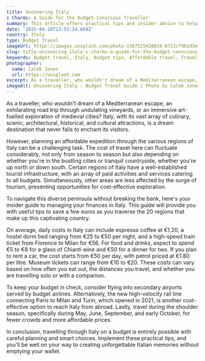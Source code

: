```yaml
---
title: Uncovering Italy
s Charms: A Guide for the Budget-Conscious Traveller'
summary: This article offers practical tips and insider advice to help budget-conscious travellers plan an affordable journey through the captivating regions of Italy.
date: '2025-04-10T13:53:24.669Z'
country: Italy
type: Budget Travel
imageUrl: https://images.unsplash.com/photo-1507525428034-b723cf961d3e
slug: title-uncovering-italy-s-charms-a-guide-for-the-budget-conscious-traveller
keywords: Budget travel, Italy, Budget tips, Affordable travel, Travel planning, Rome, Venice, Florence, Tuscany, Amalfi coast, Sicily, Destinations, Places to visit, Travel guide, Vacation spots
photographer:
  name: Caleb Jones
  url: https://unsplash.com
excerpt: As a traveller, who wouldn't dream of a Mediterranean escape, an exhilarating road trip through undulating vineyards, or an immersive art-fuelled... Explore ...
imageAlt: Uncovering Italy - Budget Travel Guide | Photo by Caleb Jones
---
```


As a traveller, who wouldn't dream of a Mediterranean escape, an exhilarating road trip through undulating vineyards, or an immersive art-fuelled exploration of medieval cities? Italy, with its vast array of culinary, scenic, architectural, historical, and cultural attractions, is a dream destination that never fails to enchant its visitors.

However, planning an affordable expedition through the various regions of Italy can be a challenging task. The cost of travel here can fluctuate considerably, not only from season to season but also depending on whether you're in the bustling cities or tranquil countryside, whether you're up north or down south. Certain regions of Italy have a well-established tourist infrastructure, with an array of paid activities and services catering to all budgets. Simultaneously, other areas are less affected by the surge of tourism, presenting opportunities for cost-effective exploration.

To navigate this diverse peninsula without breaking the bank, here's your insider guide to managing your finances in Italy. This guide will provide you with useful tips to save a few euros as you traverse the 20 regions that make up this captivating country.

On average, daily costs in Italy can include espresso coffee at €1.20, a hostel dorm bed ranging from €25 to €50 per night, and a high-speed train ticket from Florence to Milan for €56. For food and drinks, expect to spend €5 to €8 for a glass of Chianti wine and €50 for a dinner for two. If you plan to rent a car, the cost starts from €50 per day, with petrol priced at €1.80 per litre. Museum tickets can range from €10 to €20. These costs can vary based on how often you eat out, the distances you travel, and whether you are travelling solo or with a companion.

To keep your budget in check, consider flying into secondary airports served by budget airlines. Alternatively, the new high-velocity rail line connecting Paris to Milan and Turin, which opened in 2021, is another cost-effective option to reach Italy from abroad. Lastly, travel during the shoulder season, specifically during May, June, September, and early October, for fewer crowds and more affordable prices.

In conclusion, travelling through Italy on a budget is entirely possible with careful planning and smart choices. Implement these practical tips, and you'll be well on your way to creating unforgettable Italian memories without emptying your wallet.

